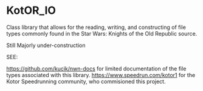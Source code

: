 # KotOR_IO
Class library that allows for the reading, writing, and constructing of file types commonly found in the Star Wars: Knights of the Old Republic source.

Still Majorly under-construction

SEE: 

https://github.com/kucik/nwn-docs for limited documentation of the file types associated with this library.
https://www.speedrun.com/kotor1 for the Kotor Speedrunning community, who commisioned this project.
